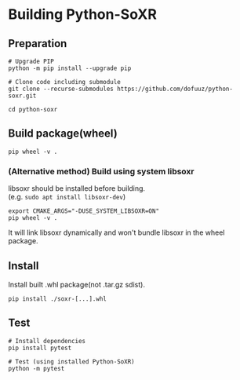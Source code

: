 # Building Python-SoXR

## Preparation
```
# Upgrade PIP
python -m pip install --upgrade pip

# Clone code including submodule
git clone --recurse-submodules https://github.com/dofuuz/python-soxr.git

cd python-soxr
```


## Build package(wheel)
```
pip wheel -v .
```

### (Alternative method) Build using system libsoxr
libsoxr should be installed before building.  
(e.g. `sudo apt install libsoxr-dev`)
```
export CMAKE_ARGS="-DUSE_SYSTEM_LIBSOXR=ON"
pip wheel -v .
```
It will link libsoxr dynamically and won't bundle libsoxr in the wheel package.


## Install
Install built .whl package(not .tar.gz sdist).
```
pip install ./soxr-[...].whl
```


## Test
```
# Install dependencies
pip install pytest

# Test (using installed Python-SoXR)
python -m pytest
```
